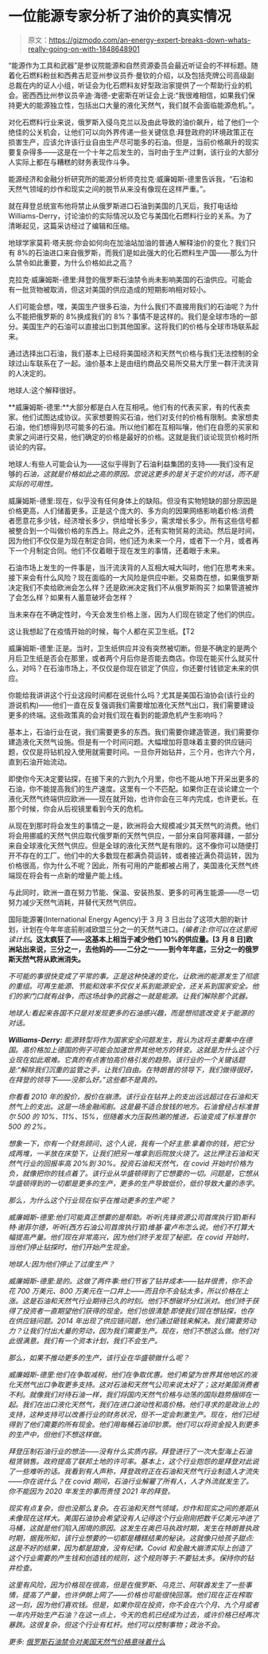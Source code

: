# 一位能源专家分析了油价的真实情况

> 原文：<https://gizmodo.com/an-energy-expert-breaks-down-whats-really-going-on-with-1848648901>

“能源作为工具和武器”是参议院能源和自然资源委员会最近听证会的不祥标题。随着化石燃料粉丝和西弗吉尼亚州参议员乔·曼钦的介绍，以及包括壳牌公司高级副总裁在内的证人小组，听证会为化石燃料友好型政治家提供了一个帮助行业的机会。密西西比州参议员辛迪·海德-史密斯在听证会上说:“我很难相信，如果我们保持更大的能源独立性，包括出口大量的液化天然气，我们就不会面临能源危机。”。



对化石燃料行业来说，俄罗斯入侵乌克兰以及由此导致的油价飙升，给了他们一个绝佳的公关机会，让他们可以向外界传递一些关键信息:拜登政府的环境政策正在损害生产，应该允许该行业自由生产尽可能多的石油。但是，当前价格飙升的现实要复杂得多——这是在一个十年之后发生的，当时由于生产过剩，该行业的大部分人实际上都在与糟糕的财务表现作斗争。

能源经济和金融分析研究所的能源分析师克拉克·威廉姆斯-德里告诉我，“石油和天然气领域的炒作和现实之间的脱节从来没有像现在这样严重。”。

就在拜登总统宣布他将禁止从俄罗斯进口石油到美国的几天后，我打电话给 Williams-Derry，讨论油价的实际情况以及它与美国化石燃料行业的关系。为了清晰起见，这篇采访经过了编辑和压缩。

地球学家莫莉·塔夫脱:你会如何向在加油站加油的普通人解释油价的变化？我们只有 8%的石油进口来自俄罗斯，而我们是如此强大的化石燃料生产国——那么为什么禁令如此重要，为什么价格如此之高？

克拉克·威廉姆斯-德里:拜登的俄罗斯石油禁令尚未影响美国的石油供应。可能会有一批货物被取消，但这对美国的供应造成的短期影响相对较小。

人们可能会想，嘿，美国生产很多石油，为什么我们不直接用我们的石油呢？为什么不能把俄罗斯的 8%换成我们的 8%？事情不是这样的。我们是全球市场的一部分。美国生产的石油可以直接出口到其他国家。这将我们的价格与全球市场联系起来。

通过选择出口石油，我们基本上已经将美国经济和天然气价格与我们无法控制的全球过山车联系在了一起。油价基本上是由纽约商品交易所交易大厅里一群汗流浃背的人决定的。

地球人:这个解释很好。

**威廉姆斯-德里:**大部分都是白人在互相吼。他们有的代表买家，有的代表卖家。他们试图达成协议。买家想要购买石油，他们对支付的价格有限制。卖家想卖石油，他们想得到尽可能多的石油。所以他们都在互相叫嚷，他们在自愿的买家和卖家之间进行交易，他们确定的价格是最好的价格。这就是我们谈论现货价格时所谈论的内容。

地球人:有些人可能会认为——这似乎得到了石油利益集团的支持——我们没有足够的*石油，这就是价格如此之高的原因。您说这更多的是关于定价的对话，而不是实际的可用性。* 

威廉姆斯-德里:现在，似乎没有任何身体上的缺陷。但没有实物短缺的部分原因是价格更高，人们储蓄更多。正是这个庞大的、多方向的因果网络影响着价格:消费者愿意花多少钱，经济增长多少，供给增长多少，需求增长多少。所有这些信号都被整合到一个叫做价格的东西上。除此之外，还有实物贸易的流动。然后是时间，因为他们不仅仅是为现在制定合同，他们还为未来一个月，或者下一个月，或者再下一个月制定合同。他们不仅着眼于现在发生的事情，还着眼于未来。

石油市场上发生的一件事是，当汗流浃背的人互相大喊大叫时，他们在思考未来。接下来会有什么风险？现在面临的一大风险是供应中断。交易商在想，如果俄罗斯决定我们不卖给欧洲会怎么样？还是欧洲决定我们不从俄罗斯购买？如果管道被炸了会怎么样？如果有人蓄意破坏会怎样？

当未来存在不确定性时，今天会发生价格上涨，因为人们现在锁定了他们的供应。

这让我想起了在疫情开始的时候，每个人都在买卫生纸。【T2

威廉姆斯-德里:正是。当时，卫生纸供应并没有突然被切断。但是不确定的是两个月后卫生纸是否会在那里，或者两个月后你是否能去商店。你现在能买什么就买什么，对吗？在石油市场上，不仅仅是你现在锁定了供应，你还要付钱锁定未来的供应。

你能给我讲讲这个行业这段时间都在说些什么吗？尤其是美国石油协会(该行业的游说机构)——他们一直在反复强调我们需要增加液化天然气出口，我们需要建设更多的终端。这些政策真的会对我们现在看到的能源危机产生影响吗？

基本上，石油行业在说，我们需要更多的东西。我们需要你建造管道，我们需要你建造液化天然气设施。但是有一个时间问题。大幅增加将意味着主要的供应链问题，仅仅是将钻机投入使用就需要时间。一旦你开始钻井，三个月，也许六个月，直到石油开始流动。

即使你今天决定要钻探，在接下来的六到九个月里，你也不能从地下开采出更多的石油，你不能提高我们的生产速度。这里有一个不匹配。如果你正在谈论建立一个液化天然气终端供应欧洲——现在就开始，也许你会在三年内完成，也许更长。在那个时候，你会从后视镜里看到今天的危机。

从现在到那时将会发生的事情之一是，欧洲将会大规模减少其天然气的消费。他们将会用挪威的天然气供应取代俄罗斯的天然气供应，一部分来自阿塞拜疆，一部分来自全球液化天然气供应。但是全球的液化天然气是有限的。这不像你可以随便打开不存在的工厂。他们中的大多数现在都满负荷运转，或者接近满负荷运转，因为价格很高，你为什么不呢？因此，所有可用的产能都被占用了，美国液化天然气终端现在将会有一点新的增量产能上线。

与此同时，欧洲一直在努力节能、保温、安装热泵、更多的可再生能源——尽一切努力减少天然气消耗，并替代天然气供应。

国际能源署(International Energy Agency)于 3 月 3 日出台了这项大胆的新计划，计划在今年年底前削减欧盟三分之一的天然气进口。*(编者注:你可以在这里阅读计划*[](https://www.iea.org/reports/a-10-point-plan-to-reduce-the-european-unions-reliance-on-russian-natural-gas)**。这太疯狂了——这基本上相当于减少他们 10%的供应量。[3 月 8 日]欧洲站出来说，三分之一，去他妈的——二分之一——到今年年底，三分之一的俄罗斯天然气将从欧洲消失。**

*不可能的事很快变成了平常的事。正是这种快速的变化，让欧洲的能源发生了彻底的重组。可再生能源、节能和效率不仅仅关系到能源安全，还关系到国家安全。他们的家门口就有战争，而这场战争的武器之一就是能源。让我们解除那个武器。*

*地球人:看起来各国不只是对发现更多的石油感兴趣，而是想彻底改变关于能源的对话。*

***Williams-Derry:** 能源转型将作为国家安全问题发生，我认为这将主要集中在德国。高价格加上德国的例子可能会加速世界其他地方的转变。这就是为什么这个行业现在如此艰难。它真的有点害怕高价格引发的趋势。该行业的一个关键话题是:“解除我们沉重的监管之手，让我们自由。在特朗普的领导下，我们做得很好，在拜登的领导下——没那么好。”这些都不是真的。*

*你看看 2010 年的股价，股价在崩溃。该行业在钻井上的支出远远超过在石油和天然气上的支出。这是一场金融闹剧。这是最不适合放钱的地方。石油曾经占标准普尔 500 的 10%、11%、15%，但随着水力压裂热潮的推进，石油变成了标准普尔 500 的 2%。*

*想象一下，你有一个财务顾问，这个人说，我有一个好主意:拿着你的钱，把它分成两堆，一半放在床垫下，让我们把另一堆拿到后院放火烧了。这比押注石油和天然气行业的回报率高 20%到 30%。投资石油和天然气，在 covid 开始时价格为负，就像把你的钱点着了。该行业从华盛顿得到了它想要的一切。问题是，它想从华盛顿得到的一切都是更多的生产，更多的生产导致低价，低价导致大量的赤字。*

*那么，为什么这个行业现在似乎在推动更多的生产呢？*

*威廉姆斯-德里:他们可能真正想要的是帮助。听听(先锋资源公司首席执行官)斯科特·谢菲尔德，听听(西方石油公司首席执行官)维基·霍卢布怎么说。他们不打算大幅提高产量。他们现在非常高兴，因为他们终于发现了秘密。在 covid 开始时，当他们停止钻探时，他们开始产生现金。*

*地球人:因为他们停止了过度生产？*

*威廉姆斯-德里:是的。这做了两件事:他们节省了钻井成本——钻井很贵，你不会花 700 万美元、800 万美元在一口井上——而且你不会钻太多，所以价格在上涨。这是石油和天然气行业期待已久的时刻。他们不想破坏分红派对。他们终于获得了投资者一直期望他们获得的现金。他们也很清楚:即使我们现在想钻探，也存在供应链问题。2014 年出现了供应链问题，他们通过砸钱来解决。我们需要劳动力？让我们付出大量的劳动，因为我们需要生产。现在，他们不想这么做。他们对此很满意。我们有一个资本计划，我们不会生产。*

*那么，如果不推动更多的生产，该行业在华盛顿做什么呢？*

*威廉姆斯-德里:他们在争取减税，他们在争取优惠。他们希望为世界其他地区的液化天然气出口争取更多支持。这对石油和天然气公司来说太好了；这对美国消费者不利。就像我们对待石油一样，我们将国内天然气价格与动荡的国际趋势捆绑在一起。我们在出口液化天然气，我们在进口波动性和高价格。他们寻求的是政治上的支持，这种支持可以改善行业的财务状况，但不一定会刺激生产。现在，他们已经得到了他们需要的所有现金。他们用每桶石油印钞票。他们可以将资金投入到更多的生产中，但他们不想这样做。*

*拜登压制石油行业的想法——没有什么实质内容。拜登进行了一次大型海上石油租赁销售。政府提高了联邦土地的许可率。基本上，这个行业抱怨的是拜登对此说了一些难听的话。我看到有人声称，拜登政府正在石油和天然气行业制造人才流失——你在说什么？在 covid 期间，石油行业解雇了所有人，人才外流就发生了。你不能因为 2020 年发生的事而责怪 2021 年的拜登。*

*现实有点复杂，但也没那么复杂。在石油和天然气领域，炒作和现实之间的差距从未像现在这样大。美国石油协会希望没有人记得这个行业刚刚把数千亿美元冲进了马桶，这就是他们陷入困境的原因。这发生在奥巴马执政时期，发生在特朗普执政时期，据我所知，该行业想要的一切都是糟糕结果的秘诀。这就像只给孩子甜点:这是不好的结果，因为都是甜食，没有纪律。Covid 和金融大崩溃实际上创造了这个行业需要的产生钱和创造钱的规则，这个规则等于:不要钻太多。保持你的钻井检查。*

*这里有风险，因为价格现在很高，但是在俄罗斯、乌克兰、阿联酋发生了一些事情，提高了产量，也许伊朗上网了——价格也可能很快回落。他们现在正在榨取这一刻，因为他们喜欢钱。但是，如果你现在投资，你不会在六个月、九个月或者一年内开始生产石油？在这一点上，今天的危机已经成为过去，或许价格已经再次暴跌。这很复杂，但这个行业有杠杆。他们可以控制事物；政治不会。*

*更多: [俄罗斯石油禁令对美国天然气价格意味着什么](https://gizmodo.com/what-a-russian-oil-ban-means-for-us-gas-prices-1848622462)*